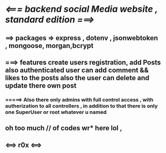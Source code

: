 #  *<=== backend social Media website , standard edition   ===>*
## ==> packages => express , dotenv , jsonwebtoken , mongoose, morgan,bcrypt 
## ===> features create users registration, add Posts also authenticated user can add comment && likes to the posts also the user can delete and update there own post 
### =====> Also there only admins with full control access , with autherization to all controllers , in addition to that there is only one SuperUser or root whatever u named 
## oh too much /**/ of codes wr*** here lol ,
## <==> r0x <==> ##
